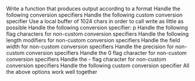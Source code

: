 Write a function that produces output according to a format
Handle the following conversion specifiers
Handle the following custom conversion specifier
Use a local buffer of 1024 chars in order to call write as little as possible
Handle the following conversion specifier: p
Handle the following flag characters for non-custom conversion specifiers
Handle the following length modifiers for non-custom conversion specifiers
Handle the field width for non-custom conversion specifiers
Handle the precision for non-custom conversion specifiers
Handle the 0 flag character for non-custom conversion specifiers
Handle the - flag character for non-custom conversion specifiers
Handle the following custom conversion specifier
All the above options work well together

